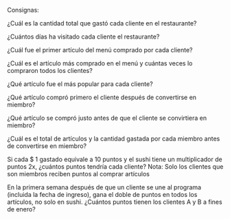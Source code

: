 Consignas:

¿Cuál es la cantidad total que gastó cada cliente en el restaurante?

¿Cuántos días ha visitado cada cliente el restaurante?

¿Cuál fue el primer artículo del menú comprado por cada cliente?

¿Cuál es el artículo más comprado en el menú y cuántas veces lo compraron todos los clientes?

¿Qué artículo fue el más popular para cada cliente?

¿Qué artículo compró primero el cliente después de convertirse en miembro?

¿Qué artículo se compró justo antes de que el cliente se convirtiera en miembro?

¿Cuál es el total de artículos y la cantidad gastada por cada miembro antes de convertirse en miembro?

Si cada $ 1 gastado equivale a 10 puntos y el sushi tiene un multiplicador de puntos 2x, ¿cuántos puntos tendría cada cliente? Nota: Solo los clientes que son miembros reciben puntos al comprar artículos

En la primera semana después de que un cliente se une al programa (incluida la fecha de ingreso), gana el doble de puntos en todos los artículos, no solo en sushi. ¿Cuántos puntos tienen los clientes A y B a fines de enero?
